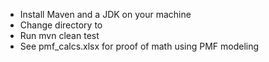 * Install Maven and a JDK on your machine
* Change directory to <project-dir>
* Run mvn clean test
* See pmf_calcs.xlsx for proof of math using PMF modeling

